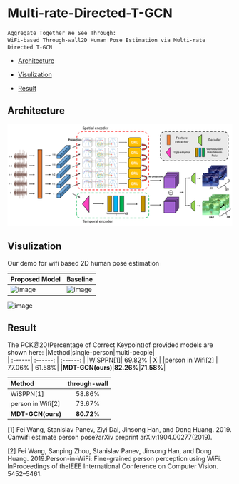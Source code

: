 # Multi-rate-Directed-T-GCN
    Aggregate Together We See Through: 
    WiFi-based Through-wall2D Human Pose Estimation via Multi-rate Directed T-GCN


* [Architecture](#architecture)

* [Visulization](#visulization)

* [Result](#result)

## Architecture
![image](https://github.com/fingerk28/Multi-rate-Directed-T-GCN/blob/master/image/Architecture.png)

## Visulization
Our demo for wifi based 2D human pose estimation

Proposed Model | Baseline
---|---
![image](https://github.com/fingerk28/Multi-rate-Directed-T-GCN/blob/master/image/proposed_model_update.gif)|![image](https://github.com/fingerk28/Multi-rate-Directed-T-GCN/blob/master/image/baseline.gif)


![image](https://github.com/fingerk28/MDT-GCN/blob/master/img/result.png)

## Result
The PCK@20(Percentage of Correct Keypoint)of provided models are shown here:
|Method|single-person|multi-people|                       
| :------| :------: | :------: |
|WiSPPN[1]|  69.82%    | X   |
|person in Wifi[2] | 77.06% | 61.58%|
|**MDT-GCN(ours)**|**82.26%**|**71.58%**|

|Method|through-wall|
| :------| :------: |
|WiSPPN[1]|  58.86%    |
|person in Wifi[2] | 73.67%|
|**MDT-GCN(ours)**|**80.72**%|

[1] Fei Wang, Stanislav Panev, Ziyi Dai, Jinsong Han, and Dong Huang. 2019. Canwifi estimate person pose?arXiv preprint arXiv:1904.00277(2019).

[2] Fei Wang, Sanping Zhou, Stanislav Panev, Jinsong Han, and Dong Huang. 2019.Person-in-WiFi: Fine-grained person perception using WiFi. InProceedings of theIEEE International Conference on Computer Vision. 5452–5461.
